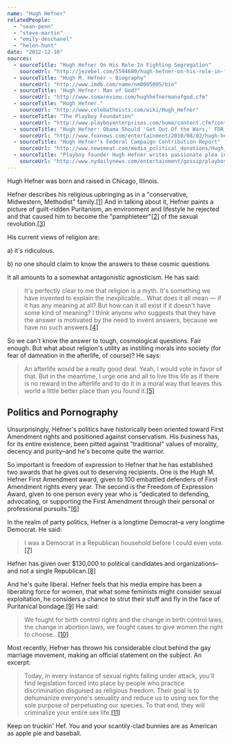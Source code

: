 ```yaml
---
name: "Hugh Hefner"
relatedPeople:
  - "sean-penn"
  - "steve-martin"
  - "emily-deschanel"
  - "helen-hunt"
date: "2012-12-10"
sources:
  - sourceTitle: "Hugh Hefner On His Role In Fighting Segregation"
    sourceUrl: "http://jezebel.com/5594680/hugh-hefner-on-his-role-in-fighting-segregation"
  - sourceTitle: "Hugh M. Hefner – Biography"
    sourceUrl: "http://www.imdb.com/name/nm0005005/bio"
  - sourceTitle: "Hugh Hefner: Man of God?"
    sourceUrl: "http://www.somareview.com/hughhefnermanofgod.cfm"
  - sourceTitle: "Hugh Hefner."
    sourceUrl: "http://www.celebatheists.com/wiki/Hugh_Hefner"
  - sourceTitle: "The Playboy Foundation"
    sourceUrl: "http://www.playboyenterprises.com/home/content.cfm?content=t_title_as_division&ArtTypeID=0008B752-BBD0-1C76-8FEA8304E50A010D&packet=0001F2B3-75D2-1C7A-9B578304E50A011A&MmenuFlag=foundation&viewMe=1"
  - sourceTitle: "Hugh Hefner: Obama Should 'Get Out Of the Wars,' FDR Was Best President"
    sourceUrl: "http://www.foxnews.com/entertainment/2010/08/02/hugh-hefner-obama-wars-fdr-best-president/"
  - sourceTitle: "Hugh Hefner's Federal Campaign Contribution Report"
    sourceUrl: "http://www.newsmeat.com/media_political_donations/Hugh_Hefner.php"
  - sourceTitle: "Playboy founder Hugh Hefner writes passionate plea in support of gay marriage"
    sourceUrl: "http://www.nydailynews.com/entertainment/gossip/playboy-founder-hugh-hefner-writes-passionate-plea-support-gay-marriage-article-1.1142988"
---
```


Hugh Hefner was born and raised in Chicago, Illinois.

Hefner describes his religious upbringing as in a "conservative, Midwestern, Methodist" family.<a class="source-citation" href="#http://jezebel.com/5594680/hugh-hefner-on-his-role-in-fighting-segregation" title="Hugh Hefner On His Role In Fighting Segregation">[1]</a> And in talking about it, Hefner paints a picture of guilt-ridden Puritanism, an environment and lifestyle he rejected and that caused him to become the "pamphleteer"<a class="source-citation" href="#http://www.imdb.com/name/nm0005005/bio" title="Hugh M. Hefner – Biography">[2]</a> of the sexual revolution.<a class="source-citation" href="#http://www.somareview.com/hughhefnermanofgod.cfm" title="Hugh Hefner: Man of God?">[3]</a>

His current views of religion are:

a) it's ridiculous.

b) no one should claim to know the answers to these cosmic questions.

It all amounts to a somewhat antagonistic agnosticism. He has said:

>It's perfectly clear to me that religion is a myth. It's something we have invented to explain the inexplicable… What does it all mean — if it has any meaning at all? But how can it all exist if it doesn't have some kind of meaning? I think anyone who suggests that they have the answer is motivated by the need to invent answers, because we have no such answers.<a class="source-citation" href="#http://www.celebatheists.com/wiki/Hugh_Hefner" title="Hugh Hefner.">[4]</a>

So we can't know the answer to tough, cosmological questions. Fair enough. But what about religion's utility as instilling morals into society (for fear of damnation in the afterlife, of course)? He says:

>An afterlife would be a really good deal. Yeah, I would vote in favor of that. But in the meantime, I urge one and all to live this life as if there is no reward in the afterlife and to do it in a moral way that leaves this world a little better place than you found it.<a class="source-citation" href="#http://www.somareview.com/hughhefnermanofgod.cfm" title="Hugh Hefner: Man of God?">[5]</a>

## 

## Politics and Pornography

Unsurprisingly, Hefner's politics have historically been oriented toward First Amendment rights and positioned against conservatism. His business has, for its entire existence, been pitted against "traditional" values of morality, decency and purity–and he's become quite the warrior.

So important is freedom of expression to Hefner that he has established two awards that he gives out to deserving recipients. One is the Hugh M. Hefner First Amendment award, given to 100 embattled defenders of First Amendment rights every year. The second is the Freedom of Expression Award, given to one person every year who is "dedicated to defending, advocating, or supporting the First Amendment through their personal or professional pursuits."<a class="source-citation" href="#http://www.playboyenterprises.com/home/content.cfm?content=t_title_as_division&ArtTypeID=0008B752-BBD0-1C76-8FEA8304E50A010D&packet=0001F2B3-75D2-1C7A-9B578304E50A011A&MmenuFlag=foundation&viewMe=1" title="The Playboy Foundation">[6]</a>

In the realm of party politics, Hefner is a longtime Democrat–a very longtime Democrat. He said:

>I was a Democrat in a Republican household before I could even vote.<a class="source-citation" href="#http://www.foxnews.com/entertainment/2010/08/02/hugh-hefner-obama-wars-fdr-best-president/" title="Hugh Hefner: Obama Should &apos;Get Out Of the Wars,&apos; FDR Was Best President">[7]</a>

Hefner has given over $130,000 to political candidates and organizations–and not a single Republican.<a class="source-citation" href="#http://www.newsmeat.com/media_political_donations/Hugh_Hefner.php" title="Hugh Hefner&apos;s Federal Campaign Contribution Report">[8]</a>

And he's quite liberal. Hefner feels that his media empire has been a liberating force for women, that what some feminists might consider sexual exploitation, he considers a chance to strut their stuff and fly in the face of Puritanical bondage.<a class="source-citation" href="#http://www.imdb.com/name/nm0005005/bio" title="Hugh M. Hefner – Biography">[9]</a> He said:

>We fought for birth control rights and the change in birth control laws, the change in abortion laws, we fought cases to give women the right to choose…<a class="source-citation" href="#http://www.foxnews.com/entertainment/2010/08/02/hugh-hefner-obama-wars-fdr-best-president/" title="Hugh Hefner: Obama Should &apos;Get Out Of the Wars,&apos; FDR Was Best President">[10]</a>

Most recently, Hefner has thrown his considerable clout behind the gay marriage movement, making an official statement on the subject. An excerpt:

>Today, in every instance of sexual rights falling under attack, you'll find legislation forced into place by people who practice discrimination disguised as religious freedom. Their goal is to dehumanize everyone's sexuality and reduce us to using sex for the sole purpose of perpetuating our species. To that end, they will criminalize your entire sex life.<a class="source-citation" href="#http://www.nydailynews.com/entertainment/gossip/playboy-founder-hugh-hefner-writes-passionate-plea-support-gay-marriage-article-1.1142988" title="Playboy founder Hugh Hefner writes passionate plea in support of gay marriage">[11]</a>

Keep on truckin' Hef. You and your scantily-clad bunnies are as American as apple pie and baseball.
